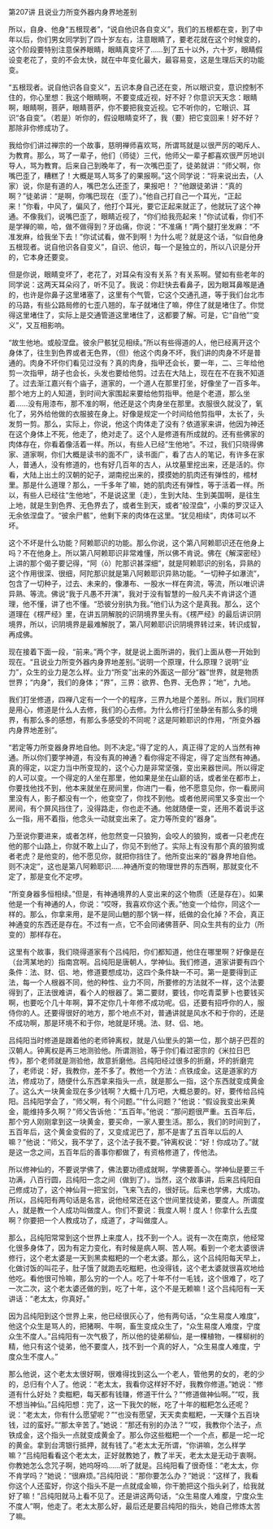 第207讲 且说业力所变外器内身界地差别

所以，自身、他身“五根现者”，“说自他识各自变义”，我们的五根都在变，到了中年以后，你们男女同学到了四十岁左右，注意眼睛了，要老花就在这个时候变的，这个阶段要特别注意保养眼睛，眼睛真变坏了……到了五十以外，六十岁，眼睛假设变老花了，变的不会太快，就在中年变化最大，最容易变，这是生理后天的功能变。

“五根现者。说自他识各自变义”，五识本身自己还在变，所以眼识变，意识控制不住的，你心里想：我这个眼睛啊，不要变成近视，好不好？你意识天天念：眼睛啊，眼睛啊，菩萨，眼睛菩萨，你不要把我变近视。它不听你的，它眼识、耳识“各自变”。（若是）听你的，假设眼睛变坏了，我（要）把它变回来！好不好？那除非你修成功了。

我给你们讲过禅宗的一个故事，慈明禅师喜欢骂，所谓骂就是以很严厉的喝斥人、为教育。那么，骂了一辈子，他们（师徒）三代，他师父一辈子都喜欢很严厉地训导人，骂为教育。后来自己到晚年了，有一次嘴巴歪了，徒弟就讲：“师父啊，你嘴巴歪了，糟糕了！大概是骂人骂多了的果报啊。”这个同学说：“将来说出去，（人家）说，你是有道的人，嘴巴怎么还歪了，果报吧！？”他跟徒弟讲：“真的啊？”徒弟讲：“是啊，你嘴巴现在（歪了）。”他自己打自己一个耳光，“正起来！”你看，中风了，偏风了，他打个耳光，要它正起来就正了，他就玩了这个神通。不像我们，说嘴巴歪了，眼睛近视了，“你们给我亮起来！”你试试看，你们不是学禅的嘛，哈，做不做得到？牙齿痛，你说：“不准痛！”两个腿打坐发麻：“不准发麻，给我坐下去！”你试试看，做不到啊！为什么呢？就是这个话，“似自他身五根现者。说自他识各自变义”，自识、他识，每一个是独立的，所以八识是分开的，它本身还要变。

但是你说，眼睛变坏了，老花了，对耳朵有没有关系？有关系啊。譬如有些老年的同学说：这两天耳朵闷了，听不见了。我说：你赶快去看鼻子，因为眼耳鼻喉是通的，也许是你鼻子这里堵塞了，这里有个气管，它这个交通孔道，等于我们台北市的马路，有些公路局修的七歪八翘的，车子就堵住了嘛，停住了就是堵住了。你觉得这里堵住了，实际上是交通管道这里堵住了，这都要了解。可是，它“自他”“变义”，又互相影响。

“故生他地。或般涅盘。彼余尸骸犹见相续。”所以有些得道的人，他已经离开这个身体了，往生到色界或者无色界，（但）他这个肉身不坏，我们讲的肉身不坏是普通的。肉身不坏你们看见过没有？真的肉身，指甲还会长，要一年，二、三年给他剪一次指甲，胡子也会长，头发也要给他剪。过去在大陆上，现在在不在我不知道了。过去渐江嘉兴有个庙子，道家的，一个道人在那里打坐，好像坐了一百多年。那个地方上的人知道，到时间大家围起来要给他剪指甲。他是个老道，那么坐着……没有用漆布，那不准的啊，他还是这个肉身坐在那里。衣服很久就没了，氧化了，另外给他做的衣服披在身上。好像是规定一个时间给他剪指甲，太长了，头发剪一剪。那么，实际上，你说，他这个肉体走了没有？依道家来讲，他因为神还在这个身体上不死，他走了，绝对走了。这个人是修道有所成就的。还有些佛家的肉体存在，你看着像活着一样。所以，有些人已经“生他地”。不过，我们只晓得佛家、道家啊，你们大概是读书的面不广，读书面广，看了古人的笔记，有许多在家人，普通人，没有修道的，也有好几百年的古人，从坟墓里挖出来，还是活的。你看，大陆上出土的汉朝的妃子，湖南挖出来的，摸摸她的肌肉还有弹性的，棺材里。那是什么道理？那么，一千多年了嘛，她的肌肉还有弹性，等于活着一样。所以，有些人已经往“生他地”，不是说这里（走），生到大陆、生到美国啊，是往生上地，就是生到色界、无色界去了，或者生到天，或者“般涅盘”，小乘的罗汉证入无余依涅盘了。“彼余尸骸”，他剩下来的肉体在这里。“犹见相续”，肉体可以不坏。

这个不坏是什么功能？阿赖耶识的功能。那么你说，这个第八阿赖耶识还在他身上吗？不在他身上。所以第八阿赖耶识非常难懂，所以佛不肯说。佛在《解深密经》上讲的那个偈子要记得，“阿（ō）陀那识甚深细”，就是阿赖耶识的别名，异熟的这个作用很深、很细，阿陀那识就是第八阿赖耶识异熟功能。“一切种子如瀑流”，包含了一切种子，过去、未来的，像瀑布、一股水一样在奔流，等流，所以唯识讲异熟、等流。佛说“我于凡愚不开演”，我对于没有智慧的一般凡夫不肯讲这个道理，他不懂，讲了也不懂。“恐彼分别执为我。”他们认为这个是真我。那么，这个道理在《楞严经》里，在讲五阴解脱的识阴境界里头有。《楞严经》的最后讲识阴境界，所以，识阴境界是最难解脱了，第八阿赖耶识识阴境界转过来，转识成智，再成佛。

现在接着下面一段，“前来。”两个字，就是说上面所讲的，我们上面从卷一开始到现在。“且说业力所变外器内身界地差别。”说明一个原理，什么原理？说明“业力”，众生的业力是怎么样。业力“所变”出来的外面这一部分“器”世界，就是物质世界；“内身”，我们的身体；“界”，三界：欲界、色界、无色界；“地”，九地。

我们打坐修道，四禅八定有一个一个的程序，三界九地是个差别。所以，我们同样是用心，修道是什么人去修，我们的心去修。为什么修行打坐静坐有那么多的境界，有那么多的感想，有那么多感受的不同呢？这是阿赖耶识的作用，“所变外器内身界地差别”。

“若定等力所变器身界地自他。则不决定。”得了定的人，真正得了定的人当然有神通。所以你们要学神道，有没有真的神通？看你得定不得定，得了定当然有神通。真的得定，以定力当中所变现的，这个心力是非常坚强，变出来器世间。所以得定的人可以变。一个得定的人坐在那里，他如果是坐在山巅的话，或者坐在都市上，你要找他找不到，他本来就坐在房间里，你进门一看，他不愿意见你，你一看房间里没有人，影子都没有一个，他变空了，你找不到他。或者他房间里又多变出一个房间，有个屏风挡住了，没得路走，你也走不通。他就随便一变，还用不着说手这么一指，用不着指，他念头一动就变出来了。定力等所变的“器身”。

乃至说你要进来，或者怎样，他忽然变一只狼狗，会咬人的狼狗，或者一只老虎在他的那个山路上，你就不敢上山了，你见不到他了。实际上有没有那个真的狼狗或者老虎？是他变的，他不愿见你，就把你挡住了。他所变出来的“器身界地自他。则不决定”，这也是第八阿赖耶识……神通所变的物理世界的东西啊，那就变化不定了，那是变化不定啰。

“所变身器多恒相续。”但是，有神通境界的人变出来的这个物质（还是存在）。如果他是一个有神通的人，你说：“哎呀，我喜欢你这个表。”他变一个给你，同这个一样的。那么，你拿来用，是不是同山魈的那个锅一样，纸做的会化掉？不会，真正神通变的东西还是存在。不过有一点，它不会同诸佛菩萨、同众生共有的业力（所变的）那样存在。

这里有个故事，我们晓得道家有个吕纯阳，你们都知道，他住在哪里啊？好像是在（台湾某地的）指南宫啊。吕纯阳是唐朝人，学神仙。我们修道，道家讲要有四个条件：法、财、侣、地，修道要想成功，这四个条件缺一不可。第一是要得到正法，每一个人根器不同，他的种性、业力不同，所要修的方法就不一样，这个法要得到了，正法很难讲，看个人的根器了。第二要财，要钱，你吃青菜萝卜也要钱买啊，也要吃个几十年啊，算不定你几十年修不成功呢。侣，还要有招呼你的人，服侍你的人。还要得很好的地方，那个地点不对，普通讲就是风水不和于你的，还是不成功啊，那是环境不和于你，地就是环境。法、财、侣、地。

吕纯阳当时修道是跟着他的老师钟离权，就是八仙里头的第一位，那个胡子巴茬的汉朝人。钟离权是再三地测验他。所谓测验，等于你们看过密宗的《米拉日巴传》，那个老师就是测验他，故意折磨他。吕纯阳经过很多的折磨，坏的折磨完了，老师说：好，我教你，差不多了。教他一个方法：点铁成金。这是道家的方法，修成功了，随便什么东西拿来指头一点，就是那么一指，这个东西就变成黄金了。这么大一块黄金现在多少钱啊？大概十几万吧，大概总要的。好，要传给吕纯阳。吕纯阳学会了，“师父啊，有个问题。”“什么问题？”他说：“假设我变出来黄金，能维持多久啊？”师父告诉他：“五百年。”他说：“那问题很严重。五百年后，那个穷人刚刚拿到这一块黄金，要买命，一家人要生活。那么，我们的时间到了，五百年后，这个黄金变假的了，又变成泥巴了，那不是害了五百年以后的人嘛？”他说：“师父，我不学了，这个法子我不要。”钟离权说：“好！你成功了。”就是这一念之间，五百年后的善事你都做了，有资格修道了，传他法。

所以修神仙的，不要说学佛了，佛法要功德成就啊，学佛要善心。学神仙是要三千功满，八百行圆，吕纯阳一念之间（做到了）。当然，这个故事讲，后来吕纯阳自己修成功了，这个神仙背一把宝剑，飞来飞去的，很好玩。后来也学佛，大成功。所以，吕纯阳有两句话是名言，说他经常还在这个世间里找徒弟，要度人。所谓度人，就是教一个人成功叫做度人。你们不要说：我度人啊！度人！你拿什么去度啊？你要把一个人教成功了，成道了，才叫做度人。

那么，吕纯阳常常到这个世界上来度人，找不到一个人。说有一次在南京，他经常化很多身体了，因为有定力变化，有时候是病人啊、苦人啊。看到一个老太婆很讲修行，这个老太婆是一天到黑卖糍粑的一个老太婆。那么，这个吕纯阳每天早上，化做讨饭的叫花子，肚子饿了就跑去吃糍粑，也没得钱，这个老太婆就很喜欢地给他吃。看他很可怜嘛，那么穷的一个人。吃了十年不付一毛钱，这个很难了，吃了一次二次，这个老太婆还做的到，吃了十年，这个不是无赖嘛！这个吕纯阳有一天讲话：“老太太，你真好。”

因为吕纯阳到这个世界上来，他已经很灰心了，他有两句话，“众生易度人难度”，他这个众生是骂人的，把猪啊、牛啊，畜生变成众生了，“众生易度人难度，宁度众生不度人。”吕纯阳有一次气极了，所以他的徒弟柳仙，是一棵植物，一棵柳树的精，他只有这个徒弟，他不要度人，找不到一个真的好人，“众生易度人难度，宁度众生不度人。”

那么他说，这个老太太很好啊，很难得找到这么一个老人，管他男的女的，老的少的，总归有个人了。他说：“老太太，我看你这样好不好，我教你修道。”她说：“修道有什么好处？卖糍粑，每天都有钱赚，修道干什么？”“修道做神仙啊。”“哎，我不想当神仙。”吕纯阳想：完了，这一下我欠的帐，吃了十年的糍粑怎么还呢？说：“老太太，你有什么愿望呢？”“也没有愿望，天天卖卖糍粑，一天赚个五百块钱，过的蛮好。”“那太辛苦了。”她说：“那还有别的办法？”“哎，我教你个法子，点铁成金，这个指头一点就变成黄金了。那么你这些糍粑一个一个点，都是一坨一坨的黄金。拿到台湾银行抵押，就有钱了。”老太太无所谓，“你讲嘛，怎么样学嘛？”吕纯阳看看这个老太太，正好就教她了，教了半天，老太太是无动于衷啊。你教她怎么念咒子啊，她呜呀呜……听了就是。吕纯阳看了很奇怪：“老太太，你不肯学吗？”她说：“很麻烦。”吕纯阳说：“那你要怎么办？”她说：“这样了，我看你这个人还蛮好，你这个指头不是一点就成金嘛，你干脆把这个指头剁了，给我就好了嘛！”吕纯阳就马上看不见了。还是讲这两句话，“众生易度人难度，宁度众生不度人”啊，他走了。老太太那么好，最后还是要吕纯阳的指头，她自己修炼太苦了嘛。



